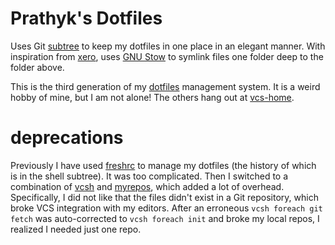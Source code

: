# Prathyk's Dotfiles

Uses Git [subtree][] to keep my dotfiles in one place in an elegant manner.
With inspiration from [xero][], uses [GNU Stow][] to symlink files one folder
deep to the folder above.

This is the third generation of my [dotfiles][] management system. It is a
weird hobby of mine, but I am not alone! The others hang out at [vcs-home][].

[subtree]: https://github.com/git/git/blob/master/contrib/subtree/git-subtree.txt
[xero]: https://github.com/xero/dotfiles
[GNU Stow]: https://www.gnu.org/software/stow/
[dotfiles]: https://dotfiles.github.io/
[vcs-home]: https://vcs-home.branchable.com/

# deprecations

Previously I have used [freshrc][] to manage my dotfiles (the history of which
is in the shell subtree). It was too complicated. Then I switched to a
combination of [vcsh][] and [myrepos][], which added a lot of overhead.
Specifically, I did not like that the files didn't exist in a Git repository,
which broke VCS integration with my editors. After an erroneous `vcsh foreach
git fetch` was auto-corrected to `vcsh foreach init` and broke my local repos,
I realized I needed just one repo.

[freshrc]: https://github.com/freshshell/fresh
[vcsh]: https://github.com/RichiH/vcsh
[myrepos]: https://myrepos.branchable.com/
